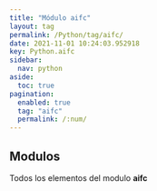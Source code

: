 ```yaml
---
title: "Módulo aifc"
layout: tag
permalink: /Python/tag/aifc/
date: 2021-11-01 10:24:03.952918
key: Python.aifc
sidebar: 
  nav: python
aside: 
  toc: true
pagination: 
  enabled: true
  tag: "aifc"
  permalink: /:num/
---
```


<h2>Modulos</h2>
Todos los elementos del modulo <strong>aifc</strong>

